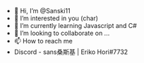 - 👋 Hi, I’m @Sanski11
- 👀 I’m interested in you (char)
- 🌱 I’m currently learning Javascript and C#
- 💞️ I’m looking to collaborate on ...
- 📫 How to reach me 
- Discord - sans桑斯基 | Eriko Hori#7732

<!---
Sanski11/Sanski11 is a ✨ special ✨ repository because its `README.md` (this file) appears on your GitHub profile.
You can click the Preview link to take a look at your changes.
--->
